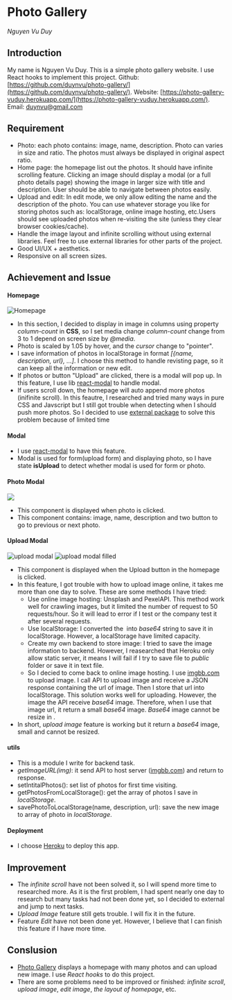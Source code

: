 # Photo Gallery
*Nguyen Vu Duy*

## Introduction
My name is Nguyen Vu Duy. This is a simple photo gallery website. I use React hooks to implement this project.
Github: [https://github.com/duynvu/photo-gallery/](https://github.com/duynvu/photo-gallery/).
Website: [https://photo-gallery-vuduy.herokuapp.com/](https://photo-gallery-vuduy.herokuapp.com/).
Email: [duynvu@gmail.com]()

## Requirement
- Photo: each photo contains: image, name, description. Photo can varies in size and ratio. The photos must always be displayed in original aspect ratio.
- Home page: the homepage list out the photos. It should have infinite scrolling feature. Clicking an image should display a modal (or a full photo details page) showing the image in larger size with title and description. User should be able to navigate between photos easily.
- Upload and edit: In edit mode, we only allow editing the name and the description of the photo. You can use whatever storage you like for storing photos such as: localStorage, online image hosting, etc.Users should see uploaded photos when re-visiting the site (unless they clear browser cookies/cache).
- Handle the image layout and infinite scrolling without using external libraries. Feel free to use external libraries for other parts of the project.
- Good UI/UX + aesthetics.
- Responsive on all screen sizes.

## Achievement and Issue
#### Homepage
![Homepage](https://i.ibb.co/gFGppGv/Screen-Shot-2019-05-26-at-4-22-57-PM.png)
* In this section, I decided to display in image in columns using property *column-count* in **CSS**, so I set media change *column-count* change from 3 to 1 depend on screen size by *@media*.
* Photo is scaled by 1.05 by hover, and the *cursor* change to "pointer".
* I save information of photos in localStorage in format *[{name, description, url}, ...]*. I choose this method to handle revisting page, so it can keep all the information or new edit.
* If photos or button "Upload" are clicked, there is a modal will pop up. In this feature, I use lib [react-modal](https://www.npmjs.com/package/react-modal) to handle modal.
* If users scroll down, the homepage will auto append more photos (inifinite scroll). In this feautre, I researched and tried many ways in pure CSS and Javscript but I still got trouble when detecting when I should push more photos. So I decided to use [external package](https://www.npmjs.com/package/react-infinite-scroll-component) to solve this problem because of limited time
#### Modal
* I use [react-modal](https://www.npmjs.com/package/react-modal) to have this feature.
* Modal is used for form(upload form) and displaying photo, so I have state **isUpload** to detect whether modal is used for form or photo.
#### Photo Modal
![](https://i.ibb.co/YWctVWQ/Screen-Shot-2019-05-26-at-4-35-12-PM.png)
* This component is displayed when photo is clicked.
* This component contains: image, name, description and two button to go to previous or next photo.
#### Upload Modal
![upload modal](https://i.ibb.co/pw1nbMd/Screen-Shot-2019-05-26-at-4-52-54-PM.png)
![upload modal filled](https://i.ibb.co/hRWZyhH/Screen-Shot-2019-05-26-at-4-53-29-PM.png)
* This component is displayed when the Upload button in the homepage is clicked.
* In this feature, I got trouble with how to upload image online, it takes me more than one day to solve. These are some methods I have tried:
    * Use online image hosting: Unsplash and PexelAPI. This method work well for crawling images, but it limited the number of request to 50 requests/hour. So it will lead to error if I test or the company test it after several requests.
    * Use localStorage: I converted the *<img>* into *base64* string to save it in localStorage. However, a localStorage have limited capacity.
    * Create my own backend to store image: I tried to save the image information to backend. However, I reasearched that Heroku only allow static server, it means I will fail if I try to save file to *public* folder or save it in text file.
    * So I decied to come back to online image hosting. I use [imgbb.com](https://imgbb.com/) to upload image. I call API to upload image and receive a JSON response containing the url of image. Then I store that url into localStorage. This solution works well for uploading. However, the image the API receive *base64* image. Therefore, when I use that image url, it return a small *base64* image. *Base64* image cannot be resize in *<img>*.
* In short, *upload image* feature is working but it return a *base64* image, small and cannot be resized.

#### utils
* This is a module I write for backend task.
* *getImageURL(img)*: it send API to host server ([imgbb.com](https://imgbb.com/)) and return to response.
* setIntitalPhotos(): set list of photos for first time visiting.
* getPhotosFromLocalStorage(): get the array of photos I save in *localStorage*.
* savePhotoToLocalStorage(name, description, url): save the new image to array of photo in *localStorage*.
#### Deployment
* I choose [Heroku](https://www.heroku.com/) to deploy this app.

## Improvement
* The *infinite scroll* have not been solved it, so I will spend more time to researched more. As it is the first problem, I had spent nearly one day to research but many tasks had not been done yet, so I decided to external and jump to next tasks.
* *Upload Image* feature still gets trouble. I will fix it in the future.
* Feature *Edit* have not been done yet. However, I believe that I can finish this feature if I have more time.

## Conslusion
* [Photo Gallery](https://photo-gallery-vuduy.herokuapp.com/) displays a homepage with many photos and can upload new image. I use *React hooks* to do this project.
* There are some problems need to be improved or finished: *infinite scroll*, *upload image*, *edit image*, *the layout of homepage*, etc.